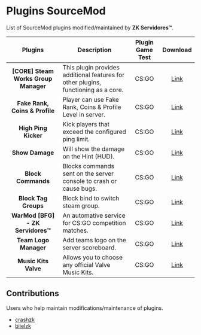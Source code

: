 # Plugins SourceMod
List of SourceMod plugins modified/maintained by **ZK Servidores™**.

**Plugins** | **Description** | **Plugin Game Test** | **Download** |
:--------: | -------- |  :--------: | :--------: |
**[CORE] Steam Works Group Manager** | This plugin provides additional features for other plugins, functioning as a core. | CS:GO | [Link](https://github.com/zkservidores-clientes/SWGM) |
**Fake Rank, Coins & Profile** | Player can use Fake Rank, Coins & Profile Level in server. | CS:GO | [Link](https://github.com/zkservidores-clientes/Fake-Rank-Coins-Profile) |
**High Ping Kicker** | Kick players that exceed the configured ping limit. | CS:GO | [Link](https://github.com/zkservidores-clientes/High-Ping-Kicker) |
**Show Damage** | Will show the damage on the Hint (HUD). | CS:GO | [Link](https://github.com/zkservidores-clientes/Show-Damage) |
**Block Commands** | Blocks commands sent on the server console to crash or cause bugs. | CS:GO | [Link](https://github.com/zkservidores-clientes/Block-Commands) |
**Block Tag Groups** | Block bind to switch steam group. | CS:GO | [Link](https://github.com/zkservidores-clientes/Block-Tag-Groups) |
**WarMod [BFG] - ZK Servidores™** | An automative service for CS:GO competition matches. | CS:GO | [Link](https://github.com/zkservidores-clientes/WarMod-BFG-ZK-Servidores) |
**Team Logo Manager** | Add teams logo on the server scoreboard. | CS:GO | [Link](https://github.com/zkservidores-clientes/CS:GO-Team-Logo-Manager) |
**Music Kits Valve** | Allows you to choose any official Valve Music Kits. | CS:GO | [Link](https://github.com/zkservidores-clientes/Music-Kits) |

## Contributions
Users who help maintain modifications/maintenance of plugins.
- [crashzk](https://github.com/crashzk)
- [biielzk](https://github.com/biielzk)
